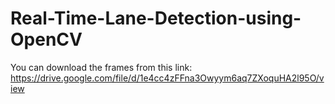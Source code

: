# Real-Time-Lane-Detection-using-OpenCV



You can download the frames from this link: https://drive.google.com/file/d/1e4cc4zFFna3Owyym6aq7ZXoquHA2l95O/view
